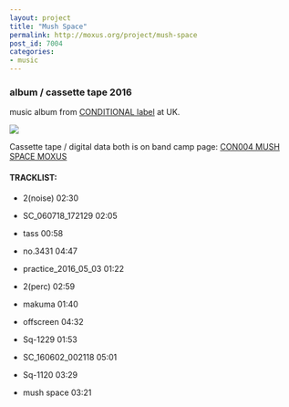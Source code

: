 ```yaml
---
layout: project
title: "Mush Space"
permalink: http://moxus.org/project/mush-space
post_id: 7004
categories:
- music
---
```


### album / cassette tape 2016

music album from [CONDITIONAL label](http://shop.conditional.club/) at UK. 

![](/images/project/mush-space.jpg)

Cassette tape / digital data both is on band camp page: [CON004 MUSH SPACE MOXUS](http://shop.conditional.club/album/mush-space)

#### TRACKLIST:

- 2(noise) 02:30

- SC_060718_172129 02:05

- tass 00:58

- no.3431 04:47

- practice_2016_05_03 01:22

- 2(perc) 02:59

- makuma 01:40

- offscreen 04:32

- Sq-1229 01:53

- SC_160602_002118 05:01

- Sq-1120 03:29

- mush space 03:21